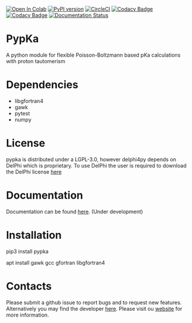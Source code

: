 [![Open In Colab](https://colab.research.google.com/assets/colab-badge.svg)](https://colab.research.google.com/github/mms-fcul/PypKa/blob/master/pypka/example/notebook/pypka.ipynb) [![PyPI version](https://badge.fury.io/py/pypka.svg)](https://badge.fury.io/py/pypka) [![CircleCI](https://circleci.com/gh/mms-fcul/PypKa.svg?style=svg)](https://circleci.com/gh/mms-fcul/PypKa) [![Codacy Badge](https://api.codacy.com/project/badge/Coverage/77db3bc226c94625acd3cea0e14c23ad)](https://www.codacy.com/app/pedrishi/PypKa?utm_source=github.com&utm_medium=referral&utm_content=mms-fcul/PypKa&utm_campaign=Badge_Coverage) [![Codacy Badge](https://api.codacy.com/project/badge/Grade/77db3bc226c94625acd3cea0e14c23ad)](https://www.codacy.com/app/pedrishi/PypKa?utm_source=github.com&amp;utm_medium=referral&amp;utm_content=mms-fcul/PypKa&amp;utm_campaign=Badge_Grade) [![Documentation Status](https://readthedocs.org/projects/pypka/badge/?version=latest)](https://pypka.readthedocs.io/en/latest/?badge=latest)


# PypKa

A python module for flexible Poisson-Boltzmann based pKa calculations with proton tautomerism


# Dependencies

  - libgfortran4
  - gawk
  - pytest
  - numpy


# License

  pypka is distributed under a LGPL-3.0, however delphi4py depends on
  DelPhi which is proprietary. To use DelPhi the user is required to
  download the DelPhi license
  [here](https://honiglab.c2b2.columbia.edu/software/cgi-bin/software.pl?input=DelPhi)

# Documentation

  Documentation can be found [here](https://pypka.readthedocs.io/en/latest/). (Under development)

# Installation

  pip3 install pypka

  apt install gawk gcc gfortran libgfortran4

# Contacts

  Please submit a github issue to report bugs and to request new features.
  Alternatively you may find the developer [here](mailto:pdreis@fc.ul.pt). Please visit ou [website](http://mms.rd.ciencias.ulisboa.pt/) for more information.
